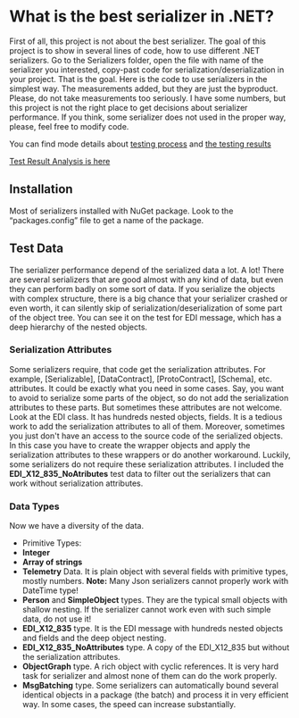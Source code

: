 ﻿# What is the best serializer in .NET?
First of all, this project is not about the best serializer. The goal of this project is to show in several lines of code, how to use different .NET serializers. Go to the Serializers folder, open the file with name of the serializer you interested, copy-past code for serialization/deserialization in your project. That is the goal. Here is the code to use serializers in the simplest way. The measurements added, but they are just the byproduct.
Please, do not take measurements too seriously. I have some numbers, but this project is not the right place to get decisions about serializer performance. If you think, some serializer does not used in the proper way, please, feel free to modify code.

You can find mode details about [testing process]( https://github.com/leo-gan/GLD.SerializerBenchmark/blob/master/GLD.SerializerBenchmark/Docs/ResultExplanations.md) and [the testing results]( https://github.com/leo-gan/GLD.SerializerBenchmark/blob/master/GLD.SerializerBenchmark/Docs/TestResults.txt)

[Test Result Analysis is here]( https://github.com/leo-gan/GLD.SerializerBenchmark/blob/master/GLD.SerializerBenchmark/Analysis.ipynb) 

## Installation
Most of serializers installed with NuGet package. Look to the “packages.config” file to get a name of the package.

## Test Data
The serializer performance depend of the serialized data a lot. A lot! There are several serializers that are good almost with any kind of data, but even they can perform badly on some sort of data.
If you serialize the objects with complex structure, there is a big chance that your serializer crashed or even worth, it can silently skip of serialization/deserialization of some part of the object tree.
You can see it on the test for EDI message, which has a deep hierarchy of the nested objects.

### Serialization Attributes
Some serializers require, that code get the serialization attributes. For example, [Serializable], [DataContract], [ProtoContract], [Schema], etc. attributes.
It could be exactly what you need in some cases. Say, you want to avoid to serialize some parts of the object, so do not add the serialization attributes to these parts.
But sometimes these attributes are not welcome. Look at the EDI class. It has hundreds nested objects, fields. It is a tedious work to add the serialization attributes to all of them. Moreover, sometimes you just don't have an access to the source code of the serialized objects. In this case you have to create the wrapper objects and apply the serialization attributes to these wrappers or do another workaround.
Luckily, some serializers do not require these serialization attributes. I included the **EDI_X12_835_NoAtributes** test data to filter out the serializers that can work without serialization attributes.

### Data Types
Now we have a diversity of the data.
-	Primitive Types:
- **Integer**
- **Array of strings**
- **Telemetry** Data. It is plain object with several fields with primitive types, mostly numbers. **Note:** Many Json serializers cannot properly work with DateTime type!
- **Person** and **SimpleObject** types. They are the typical small objects with shallow nesting. If the serializer cannot work even with such simple data, do not use it!
- **EDI_X12_835** type. It is the EDI message with hundreds nested objects and fields and the deep object nesting. 
- **EDI_X12_835_NoAttributes** type. A copy of the EDI_X12_835 but without the serialization attributes.
- **ObjectGraph** type. A rich object with cyclic references. It is very hard task for serializer and almost none of them can do the work properly.
- **MsgBatching** type. Some serializers can automatically bound several identical objects in a package (the batch) and process it in very efficient way. In some cases, the speed can increase substantially.
